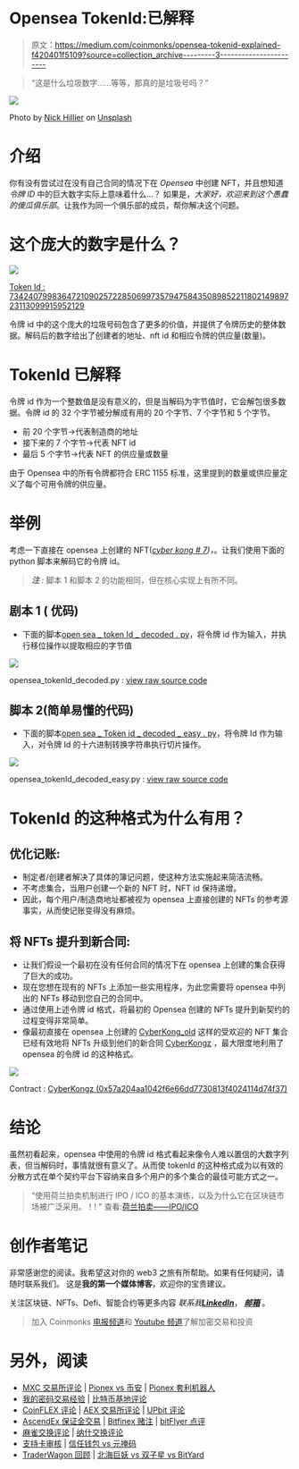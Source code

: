 # Opensea TokenId:已解释

> 原文：<https://medium.com/coinmonks/opensea-tokenid-explained-f420401f5109?source=collection_archive---------3----------------------->

> “这是什么垃圾数字……等等，那真的是垃圾号吗？”

![](img/1bc44e1f699356bb29a0d0f1b0543eef.png)

Photo by [Nick Hillier](https://unsplash.com/@nhillier?utm_source=medium&utm_medium=referral) on [Unsplash](https://unsplash.com?utm_source=medium&utm_medium=referral)

# 介绍

你有没有尝试过在没有自己合同的情况下在 *Opensea* 中创建 NFT，并且想知道*令牌 ID* 中的巨大数字实际上意味着什么…？
如果是，*大家好，欢迎来到这个愚蠢的傻瓜俱乐部*。让我作为同一个俱乐部的成员，帮你解决这个问题。

# 这个庞大的数字是什么？

![](img/bb64c81604dffd0f68456192ef7e0da1.png)

[Token Id : 73424079983647210902572285069973579475843508985221180214989723113099915952129](https://opensea.io/assets/ethereum/0x495f947276749ce646f68ac8c248420045cb7b5e/73424079983647210902572285069973579475843508985221180214989723113099915952129)

令牌 id 中的这个庞大的垃圾号码包含了更多的价值，并提供了令牌历史的整体数据。解码后的数字给出了创建者的地址、nft id 和相应令牌的供应量(数量)。

# TokenId 已解释

令牌 id 作为一个整数值是没有意义的，但是当解码为字节值时，它会解包很多数据。令牌 id 的 32 个字节被分解成有用的 20 个字节、7 个字节和 5 个字节。

*   前 20 个字节→代表制造商的地址
*   接下来的 7 个字节→代表 NFT id
*   最后 5 个字节→代表 NFT 的供应量或数量

由于 Opensea 中的所有令牌都符合 ERC 1155 标准，这里提到的数量或供应量定义了每个可用令牌的供应量。

# **举例**

考虑一下直接在 opensea 上创建的 NFT([*cyber kong # 7*](https://opensea.io/assets/ethereum/0x495f947276749ce646f68ac8c248420045cb7b5e/73424079983647210902572285069973579475843508985221180214989722260978404425729)*)，*。让我们使用下面的 python 脚本来解码它的令牌 id。

> ***注*** *:* 脚本 1 和脚本 2 的功能相同，但在核心实现上有所不同。

## 剧本 1 ( **优码**)

*   下面的脚本[open sea _ token Id _ decoded . py](https://gist.github.com/sidarth16/12dc23f53c48fbbcf18644c935c770b1#file-opensea_tokenid_decoded-py)，将令牌 id 作为输入，并执行移位操作以提取相应的字节值

![](img/9c718f546bb55dde768d5b674bd2a51c.png)

opensea_tokenId_decoded.py : [view raw source code](https://gist.github.com/sidarth16/12dc23f53c48fbbcf18644c935c770b1#file-opensea_tokenid_decoded-py)

## 脚本 2(简单易懂的代码)

*   下面的脚本[open sea _ Token id _ decoded _ easy . py](https://gist.github.com/sidarth16/12dc23f53c48fbbcf18644c935c770b1#file-opensea_tokenid_decoded-py)，将令牌 Id 作为输入，对令牌 Id 的十六进制转换字符串执行切片操作。

![](img/ca0f32058065102dd8ec895987619ea1.png)

opensea_tokenId_decoded_easy.py : [view raw source code](https://gist.github.com/sidarth16/c0e03083267d16490a59f398cb5d769e#file-opensea_tokenid_decoded_easy-py)

# TokenId 的这种格式为什么有用？

## **优化记账**:

*   制定者/创建者解决了具体的簿记问题，使这种方法实施起来简洁流畅。
*   不考虑集合，当用户创建一个新的 NFT 时，NFT id 保持递增。
*   因此，每个用户/制造商地址都被视为 opensea 上直接创建的 NFTs 的参考源事实，从而使记账变得没有麻烦。

## **将 NFTs 提升到新合同:**

*   让我们假设一个最初在没有任何合同的情况下在 opensea 上创建的集合获得了巨大的成功。
*   现在您想在现有的 NFTs 上添加一些实用程序，为此您需要将 opensea 中列出的 NFTs 移动到您自己的合同中。
*   通过使用上述令牌 id 格式，将最初的 Opensea 创建的 NFTs 提升到新契约的过程变得非常简单。
*   像最初直接在 opensea 上创建的 [CyberKong_old](https://opensea.io/collection/cyberkongzold) 这样的受欢迎的 NFT 集合已经有效地将 NFTs 升级到他们的新合同 [CyberKongz](https://opensea.io/collection/cyberkongz) ，最大限度地利用了 opensea 的令牌 id 的这种格式。

![](img/d2464d9e651e16e1263d5b23551249c6.png)

Contract : [CyberKongz (0x57a204aa1042f6e66dd7730813f4024114d74f37)](https://etherscan.io/address/0x57a204aa1042f6e66dd7730813f4024114d74f37#code)

# 结论

虽然初看起来，opensea 中使用的令牌 id 格式看起来像令人难以置信的大数字列表，但当解码时，事情就很有意义了。从而使 tokenId 的这种格式成为以有效的分散方式在单个契约平台下容纳来自多个用户的多个集合的最佳可能方式之一。

> “使用荷兰拍卖机制进行 IPO / ICO 的基本演练，以及为什么它在区块链市场被广泛采用。！! "
> 查看:[荷兰拍卖——IPO/ICO](/coinmonks/dutch-auction-ipo-ico-e02d4441a286)

# 创作者笔记

非常感谢您的阅读。我希望这对你的 web3 之旅有所帮助。如果有任何疑问，请随时联系我们。
这是**我的第一个媒体博客**，欢迎你的宝贵建议。

关注区块链、NFTs、Defi、智能合约等更多内容
*联系我*[***LinkedIn***](https://www.linkedin.com/in/sidarths/)， [***邮箱***](http://ssidarth1999@gmail.com) 。

> 加入 Coinmonks [电报频道](https://t.me/coincodecap)和 [Youtube 频道](https://www.youtube.com/c/coinmonks/videos)了解加密交易和投资

# 另外，阅读

*   [MXC 交易所评论](/coinmonks/mxc-exchange-review-3af0ec1cba8c) | [Pionex vs 币安](https://coincodecap.com/pionex-vs-binance) | [Pionex 套利机器人](https://coincodecap.com/pionex-arbitrage-bot)
*   [我的密码交易经验](/coinmonks/my-experience-with-crypto-copy-trading-d6feb2ce3ac5) | [比特币基地评论](/coinmonks/coinbase-review-6ef4e0f56064)
*   [CoinFLEX 评论](https://coincodecap.com/coinflex-review) | [AEX 交易所评论](https://coincodecap.com/aex-exchange-review) | [UPbit 评论](https://coincodecap.com/upbit-review)
*   [AscendEx 保证金交易](https://coincodecap.com/ascendex-margin-trading) | [Bitfinex 赌注](https://coincodecap.com/bitfinex-staking) | [bitFlyer 点评](https://coincodecap.com/bitflyer-review)
*   [麻雀交换评论](https://coincodecap.com/sparrow-exchange-review) | [纳什交换评论](https://coincodecap.com/nash-exchange-review)
*   [支持卡审核](https://coincodecap.com/uphold-card-review) | [信任钱包 vs 元掩码](https://coincodecap.com/trust-wallet-vs-metamask)
*   [TraderWagon 回顾](https://coincodecap.com/traderwagon-review) | [北海巨妖 vs 双子星 vs BitYard](https://coincodecap.com/kraken-vs-gemini-vs-bityard)